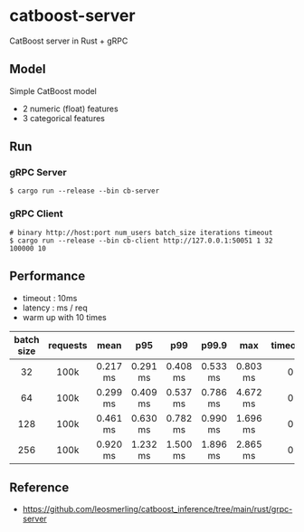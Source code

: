 # catboost-server

CatBoost server in Rust + gRPC

## Model

Simple CatBoost model

* 2 numeric (float) features
* 3 categorical features

## Run

### gRPC Server

```shell
$ cargo run --release --bin cb-server 
```

### gRPC Client

```shell
# binary http://host:port num_users batch_size iterations timeout
$ cargo run --release --bin cb-client http://127.0.0.1:50051 1 32 100000 10
```

## Performance

* timeout : 10ms
* latency : ms / req
* warm up with 10 times

| batch size | requests | mean | p95 | p99 | p99.9 | max | timeouts |
| :---: | :---: | :---: | :---: | :---: | :---: | :---: | :---: |
|  32 | 100k | 0.217 ms | 0.291 ms | 0.408 ms | 0.533 ms | 0.803 ms | 0 |
|  64 | 100k | 0.299 ms | 0.409 ms | 0.537 ms | 0.786 ms | 4.672 ms | 0 |
| 128 | 100k | 0.461 ms | 0.630 ms | 0.782 ms | 0.990 ms | 1.696 ms | 0 |
| 256 | 100k | 0.920 ms | 1.232 ms | 1.500 ms | 1.896 ms | 2.865 ms | 0 |

## Reference

* https://github.com/leosmerling/catboost_inference/tree/main/rust/grpc-server
